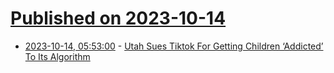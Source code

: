 # [Published on 2023-10-14](index.md)

* [2023-10-14, 05:53:00](https://soylentnews.org/article.pl?sid=23/10/13/0215200&from=rss) - [Utah Sues Tiktok For Getting Children ‘Addicted’ To Its Algorithm](https://soylentnews.org/article.pl?sid=23/10/13/0215200&from=rss)
